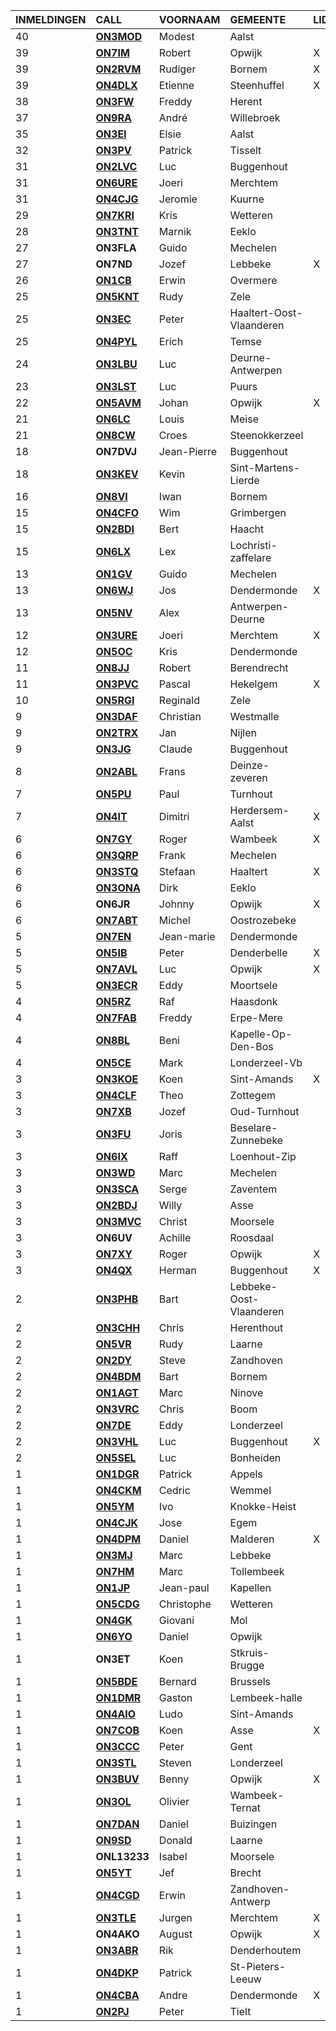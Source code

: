 |INMELDINGEN|CALL|VOORNAAM|GEMEENTE|LID|
|:---|:---|:---|:---|:---|
|40|**<a href="https://www.qrz.com/db/on3mod">ON3MOD</a>** | Modest | Aalst |  |
|39|**<a href="https://www.qrz.com/db/on7im">ON7IM</a>** | Robert | Opwijk | X |
|39|**<a href="https://www.qrz.com/db/on2rvm">ON2RVM</a>** | Rudiger | Bornem | X |
|39|**<a href="https://www.qrz.com/db/on4dlx">ON4DLX</a>** | Etienne | Steenhuffel | X |
|38|**<a href="https://www.qrz.com/db/on3fw">ON3FW</a>** | Freddy | Herent |  |
|37|**<a href="https://www.qrz.com/db/on9ra">ON9RA</a>** | André | Willebroek |  |
|35|**<a href="https://www.qrz.com/db/on3ei">ON3EI</a>** | Elsie | Aalst |  |
|32|**<a href="https://www.qrz.com/db/on3pv">ON3PV</a>** | Patrick | Tisselt |  |
|31|**<a href="https://www.qrz.com/db/on2lvc">ON2LVC</a>** | Luc | Buggenhout |  |
|31|**<a href="https://www.qrz.com/db/on6ure">ON6URE</a>** | Joeri | Merchtem |  |
|31|**<a href="https://www.qrz.com/db/on4cjg">ON4CJG</a>** | Jeromie | Kuurne |  |
|29|**<a href="https://www.qrz.com/db/on7kri">ON7KRI</a>** | Kris | Wetteren |  |
|28|**<a href="https://www.qrz.com/db/on3tnt">ON3TNT</a>** | Marnik | Eeklo |  |
| 27 |**ON3FLA**|Guido|Mechelen||
| 27 |**ON7ND**|Jozef|Lebbeke|X|
|26|**<a href="https://www.qrz.com/db/on1cb">ON1CB</a>** | Erwin | Overmere |  |
|25|**<a href="https://www.qrz.com/db/on5knt">ON5KNT</a>** | Rudy | Zele |  |
|25|**<a href="https://www.qrz.com/db/on3ec">ON3EC</a>** | Peter | Haaltert-Oost-Vlaanderen |  |
|25|**<a href="https://www.qrz.com/db/on4pyl">ON4PYL</a>** | Erich | Temse |  |
|24|**<a href="https://www.qrz.com/db/on3lbu">ON3LBU</a>** | Luc | Deurne-Antwerpen |  |
|23|**<a href="https://www.qrz.com/db/on3lst">ON3LST</a>** | Luc | Puurs |  |
|22|**<a href="https://www.qrz.com/db/on5avm">ON5AVM</a>** | Johan | Opwijk | X |
|21|**<a href="https://www.qrz.com/db/on6lc">ON6LC</a>** | Louis | Meise |  |
|21|**<a href="https://www.qrz.com/db/on8cw">ON8CW</a>** | Croes | Steenokkerzeel |  |
| 18 |**ON7DVJ**|Jean-Pierre|Buggenhout||
|18|**<a href="https://www.qrz.com/db/on3kev">ON3KEV</a>** | Kevin | Sint-Martens-Lierde |  |
|16|**<a href="https://www.qrz.com/db/on8vi">ON8VI</a>** | Iwan | Bornem |  |
|15|**<a href="https://www.qrz.com/db/on4cfo">ON4CFO</a>** | Wim | Grimbergen |  |
|15|**<a href="https://www.qrz.com/db/on2bdi">ON2BDI</a>** | Bert | Haacht |  |
|15|**<a href="https://www.qrz.com/db/on6lx">ON6LX</a>** | Lex | Lochristi-zaffelare |  |
|13|**<a href="https://www.qrz.com/db/on1gv">ON1GV</a>** | Guido | Mechelen |  |
|13|**<a href="https://www.qrz.com/db/on6wj">ON6WJ</a>** | Jos | Dendermonde | X |
|13|**<a href="https://www.qrz.com/db/on5nv">ON5NV</a>** | Alex | Antwerpen-Deurne |  |
|12|**<a href="https://www.qrz.com/db/on3ure">ON3URE</a>** | Joeri | Merchtem | X |
|12|**<a href="https://www.qrz.com/db/on5oc">ON5OC</a>** | Kris | Dendermonde |  |
|11|**<a href="https://www.qrz.com/db/on8jj">ON8JJ</a>** | Robert | Berendrecht |  |
|11|**<a href="https://www.qrz.com/db/on3pvc">ON3PVC</a>** | Pascal | Hekelgem | X |
|10|**<a href="https://www.qrz.com/db/on5rgi">ON5RGI</a>** | Reginald | Zele |  |
|9|**<a href="https://www.qrz.com/db/on3daf">ON3DAF</a>** | Christian | Westmalle |  |
|9|**<a href="https://www.qrz.com/db/on2trx">ON2TRX</a>** | Jan | Nijlen |  |
|9|**<a href="https://www.qrz.com/db/on3jg">ON3JG</a>** | Claude | Buggenhout |  |
|8|**<a href="https://www.qrz.com/db/on2abl">ON2ABL</a>** | Frans | Deinze-zeveren |  |
|7|**<a href="https://www.qrz.com/db/on5pu">ON5PU</a>** | Paul | Turnhout |  |
|7|**<a href="https://www.qrz.com/db/on4it">ON4IT</a>** | Dimitri | Herdersem-Aalst | X |
|6|**<a href="https://www.qrz.com/db/on7gy">ON7GY</a>** | Roger | Wambeek | X |
|6|**<a href="https://www.qrz.com/db/on3qrp">ON3QRP</a>** | Frank | Mechelen |  |
|6|**<a href="https://www.qrz.com/db/on3stq">ON3STQ</a>** | Stefaan | Haaltert | X |
|6|**<a href="https://www.qrz.com/db/on3ona">ON3ONA</a>** | Dirk | Eeklo |  |
| 6 |**ON6JR**|Johnny|Opwijk|X|
|6|**<a href="https://www.qrz.com/db/on7abt">ON7ABT</a>** | Michel | Oostrozebeke |  |
|5|**<a href="https://www.qrz.com/db/on7en">ON7EN</a>** | Jean-marie | Dendermonde |  |
|5|**<a href="https://www.qrz.com/db/on5ib">ON5IB</a>** | Peter | Denderbelle | X |
|5|**<a href="https://www.qrz.com/db/on7avl">ON7AVL</a>** | Luc | Opwijk | X |
|5|**<a href="https://www.qrz.com/db/on3ecr">ON3ECR</a>** | Eddy | Moortsele |  |
|4|**<a href="https://www.qrz.com/db/on5rz">ON5RZ</a>** | Raf | Haasdonk |  |
|4|**<a href="https://www.qrz.com/db/on7fab">ON7FAB</a>** | Freddy | Erpe-Mere |  |
|4|**<a href="https://www.qrz.com/db/on8bl">ON8BL</a>** | Beni | Kapelle-Op-Den-Bos |  |
|4|**<a href="https://www.qrz.com/db/on5ce">ON5CE</a>** | Mark | Londerzeel-Vb |  |
|3|**<a href="https://www.qrz.com/db/on3koe">ON3KOE</a>** | Koen | Sint-Amands | X |
|3|**<a href="https://www.qrz.com/db/on4clf">ON4CLF</a>** | Theo | Zottegem |  |
|3|**<a href="https://www.qrz.com/db/on7xb">ON7XB</a>** | Jozef | Oud-Turnhout |  |
|3|**<a href="https://www.qrz.com/db/on3fu">ON3FU</a>** | Joris | Beselare-Zunnebeke |  |
|3|**<a href="https://www.qrz.com/db/on6ix">ON6IX</a>** | Raff | Loenhout-Zip |  |
|3|**<a href="https://www.qrz.com/db/on3wd">ON3WD</a>** | Marc | Mechelen |  |
|3|**<a href="https://www.qrz.com/db/on3sca">ON3SCA</a>** | Serge | Zaventem |  |
|3|**<a href="https://www.qrz.com/db/on2bdj">ON2BDJ</a>** | Willy | Asse |  |
|3|**<a href="https://www.qrz.com/db/on3mvc">ON3MVC</a>** | Christ | Moorsele |  |
| 3 |**ON6UV**|Achille|Roosdaal||
|3|**<a href="https://www.qrz.com/db/on7xy">ON7XY</a>** | Roger | Opwijk | X |
|3|**<a href="https://www.qrz.com/db/on4qx">ON4QX</a>** | Herman | Buggenhout | X |
|2|**<a href="https://www.qrz.com/db/on3phb">ON3PHB</a>** | Bart | Lebbeke-Oost-Vlaanderen |  |
|2|**<a href="https://www.qrz.com/db/on3chh">ON3CHH</a>** | Chris | Herenthout |  |
|2|**<a href="https://www.qrz.com/db/on5vr">ON5VR</a>** | Rudy | Laarne |  |
|2|**<a href="https://www.qrz.com/db/on2dy">ON2DY</a>** | Steve | Zandhoven |  |
|2|**<a href="https://www.qrz.com/db/on4bdm">ON4BDM</a>** | Bart | Bornem |  |
|2|**<a href="https://www.qrz.com/db/on1agt">ON1AGT</a>** | Marc | Ninove |  |
|2|**<a href="https://www.qrz.com/db/on3vrc">ON3VRC</a>** | Chris | Boom |  |
|2|**<a href="https://www.qrz.com/db/on7de">ON7DE</a>** | Eddy | Londerzeel |  |
|2|**<a href="https://www.qrz.com/db/on3vhl">ON3VHL</a>** | Luc | Buggenhout | X |
|2|**<a href="https://www.qrz.com/db/on5sel">ON5SEL</a>** | Luc | Bonheiden |  |
|1|**<a href="https://www.qrz.com/db/on1dgr">ON1DGR</a>** | Patrick | Appels |  |
|1|**<a href="https://www.qrz.com/db/on4ckm">ON4CKM</a>** | Cedric | Wemmel |  |
|1|**<a href="https://www.qrz.com/db/on5ym">ON5YM</a>** | Ivo | Knokke-Heist |  |
|1|**<a href="https://www.qrz.com/db/on4cjk">ON4CJK</a>** | Jose | Egem |  |
|1|**<a href="https://www.qrz.com/db/on4dpm">ON4DPM</a>** | Daniel | Malderen | X |
|1|**<a href="https://www.qrz.com/db/on3mj">ON3MJ</a>** | Marc | Lebbeke |  |
|1|**<a href="https://www.qrz.com/db/on7hm">ON7HM</a>** | Marc | Tollembeek |  |
|1|**<a href="https://www.qrz.com/db/on1jp">ON1JP</a>** | Jean-paul | Kapellen |  |
|1|**<a href="https://www.qrz.com/db/on5cdg">ON5CDG</a>** | Christophe | Wetteren |  |
|1|**<a href="https://www.qrz.com/db/on4gk">ON4GK</a>** | Giovani | Mol |  |
|1|**<a href="https://www.qrz.com/db/on6yo">ON6YO</a>** | Daniel | Opwijk |  |
| 1 |**ON3ET**|Koen|Stkruis-Brugge||
|1|**<a href="https://www.qrz.com/db/on5bde">ON5BDE</a>** | Bernard | Brussels |  |
|1|**<a href="https://www.qrz.com/db/on1dmr">ON1DMR</a>** | Gaston | Lembeek-halle |  |
|1|**<a href="https://www.qrz.com/db/on4aio">ON4AIO</a>** | Ludo | Sint-Amands |  |
|1|**<a href="https://www.qrz.com/db/on7cob">ON7COB</a>** | Koen | Asse | X |
|1|**<a href="https://www.qrz.com/db/on3ccc">ON3CCC</a>** | Peter | Gent |  |
|1|**<a href="https://www.qrz.com/db/on3stl">ON3STL</a>** | Steven | Londerzeel |  |
|1|**<a href="https://www.qrz.com/db/on3buv">ON3BUV</a>** | Benny | Opwijk | X |
|1|**<a href="https://www.qrz.com/db/on3ol">ON3OL</a>** | Olivier | Wambeek-Ternat |  |
|1|**<a href="https://www.qrz.com/db/on7dan">ON7DAN</a>** | Daniel | Buizingen |  |
|1|**<a href="https://www.qrz.com/db/on9sd">ON9SD</a>** | Donald | Laarne |  |
| 1 |**ONL13233**|Isabel|Moorsele||
|1|**<a href="https://www.qrz.com/db/on5yt">ON5YT</a>** | Jef | Brecht |  |
|1|**<a href="https://www.qrz.com/db/on4cgd">ON4CGD</a>** | Erwin | Zandhoven-Antwerp |  |
|1|**<a href="https://www.qrz.com/db/on3tle">ON3TLE</a>** | Jurgen | Merchtem | X |
| 1 |**ON4AKO**|August|Opwijk|X|
|1|**<a href="https://www.qrz.com/db/on3abr">ON3ABR</a>** | Rik | Denderhoutem |  |
|1|**<a href="https://www.qrz.com/db/on4dkp">ON4DKP</a>** | Patrick | St-Pieters-Leeuw |  |
|1|**<a href="https://www.qrz.com/db/on4cba">ON4CBA</a>** | Andre | Dendermonde | X |
|1|**<a href="https://www.qrz.com/db/on2pj">ON2PJ</a>** | Peter | Tielt |  |
